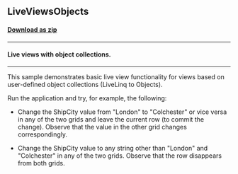 ## LiveViewsObjects
#### [Download as zip](https://grapecity.github.io/DownGit/#/home?url=https://github.com/GrapeCity/ComponentOne-WinForms-Samples/tree/master/NetFramework\DataSource\CS\LiveLinq\HowTo\LiveViews\LiveViewsObjects)
____
#### Live views with object collections.
____
This sample demonstrates basic live view functionality for views based on user-defined object collections (LiveLinq to Objects).

Run the application and try, for example, the following:

* Change the ShipCity value from "London" to "Colchester" or vice versa in any of the two grids and leave the current row (to commit the change).
  Observe that the value in the other grid changes correspondingly.

* Change the ShipCity value to any string other than "London" and "Colchester" in any of the two grids. Observe that the row disappears from both grids.
